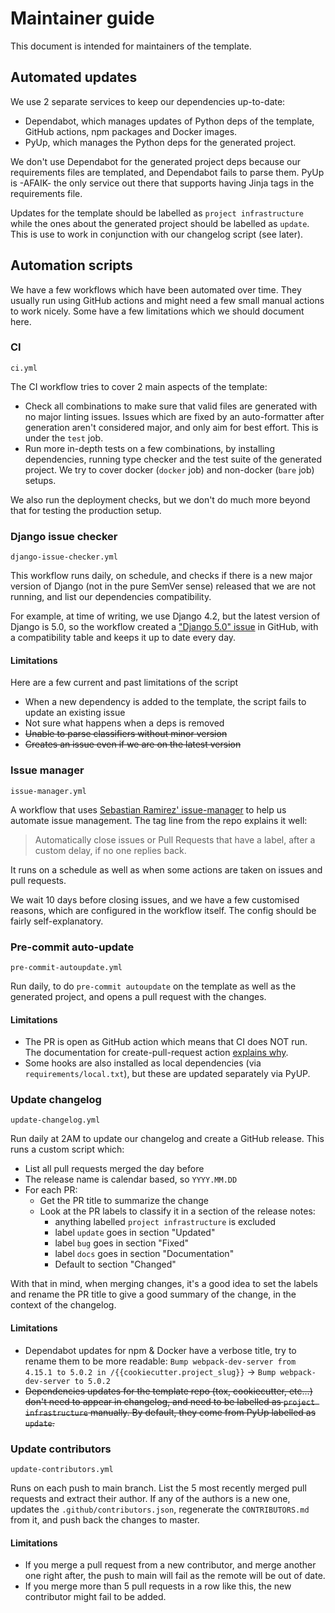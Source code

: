 # Maintainer guide

This document is intended for maintainers of the template.

## Automated updates

We use 2 separate services to keep our dependencies up-to-date:

- Dependabot, which manages updates of Python deps of the template, GitHub actions, npm packages and Docker images.
- PyUp, which manages the Python deps for the generated project.

We don't use Dependabot for the generated project deps because our requirements files are templated, and Dependabot fails to parse them. PyUp is -AFAIK- the only service out there that supports having Jinja tags in the requirements file.

Updates for the template should be labelled as `project infrastructure` while the ones about the generated project should be labelled as `update`. This is use to work in conjunction with our changelog script (see later).

## Automation scripts

We have a few workflows which have been automated over time. They usually run using GitHub actions and might need a few small manual actions to work nicely. Some have a few limitations which we should document here.

### CI

`ci.yml`

The CI workflow tries to cover 2 main aspects of the template:

- Check all combinations to make sure that valid files are generated with no major linting issues. Issues which are fixed by an auto-formatter after generation aren't considered major, and only aim for best effort. This is under the `test` job.
- Run more in-depth tests on a few combinations, by installing dependencies, running type checker and the test suite of the generated project. We try to cover docker (`docker` job) and non-docker (`bare` job) setups.

We also run the deployment checks, but we don't do much more beyond that for testing the production setup.

### Django issue checker

`django-issue-checker.yml`

This workflow runs daily, on schedule, and checks if there is a new major version of Django (not in the pure SemVer sense) released that we are not running, and list our dependencies compatibility.

For example, at time of writing, we use Django 4.2, but the latest version of Django is 5.0, so the workflow created a ["Django 5.0" issue](https://github.com/cookiecutter/cookiecutter-django/issues/4724) in GitHub, with a compatibility table and keeps it up to date every day.

#### Limitations

Here are a few current and past limitations of the script

- When a new dependency is added to the template, the script fails to update an existing issue
- Not sure what happens when a deps is removed
- ~~Unable to parse classifiers without minor version~~
- ~~Creates an issue even if we are on the latest version~~

### Issue manager

`issue-manager.yml`

A workflow that uses [Sebastian Ramirez' issue-manager](https://github.com/tiangolo/issue-manager) to help us automate issue management. The tag line from the repo explains it well:

> Automatically close issues or Pull Requests that have a label, after a custom delay, if no one replies back.

It runs on a schedule as well as when some actions are taken on issues and pull requests.

We wait 10 days before closing issues, and we have a few customised reasons, which are configured in the workflow itself. The config should be fairly self-explanatory.

### Pre-commit auto-update

`pre-commit-autoupdate.yml`

Run daily, to do `pre-commit autoupdate` on the template as well as the generated project, and opens a pull request with the changes.

#### Limitations

- The PR is open as GitHub action which means that CI does NOT run. The documentation for create-pull-request action [explains why](https://github.com/peter-evans/create-pull-request/blob/main/docs/concepts-guidelines.md#triggering-further-workflow-runs).
- Some hooks are also installed as local dependencies (via `requirements/local.txt`), but these are updated separately via PyUP.

### Update changelog

`update-changelog.yml`

Run daily at 2AM to update our changelog and create a GitHub release. This runs a custom script which:

- List all pull requests merged the day before
- The release name is calendar based, so `YYYY.MM.DD`
- For each PR:
  - Get the PR title to summarize the change
  - Look at the PR labels to classify it in a section of the release notes:
    - anything labelled `project infrastructure` is excluded
    - label `update` goes in section "Updated"
    - label `bug` goes in section "Fixed"
    - label `docs` goes in section "Documentation"
    - Default to section "Changed"

With that in mind, when merging changes, it's a good idea to set the labels and rename the PR title to give a good summary of the change, in the context of the changelog.

#### Limitations

- Dependabot updates for npm & Docker have a verbose title, try to rename them to be more readable: `Bump webpack-dev-server from 4.15.1 to 5.0.2 in /{{cookiecutter.project_slug}}` -> `Bump webpack-dev-server to 5.0.2`
- ~~Dependencies updates for the template repo (tox, cookiecutter, etc...) don't need to appear in changelog, and need to be labelled as `project infrastructure` manually. By default, they come from PyUp labelled as `update`.~~

### Update contributors

`update-contributors.yml`

Runs on each push to main branch. List the 5 most recently merged pull requests and extract their author. If any of the authors is a new one, updates the `.github/contributors.json`, regenerate the `CONTRIBUTORS.md` from it, and push back the changes to master.

#### Limitations

- If you merge a pull request from a new contributor, and merge another one right after, the push to main will fail as the remote will be out of date.
- If you merge more than 5 pull requests in a row like this, the new contributor might fail to be added.
